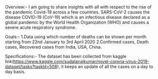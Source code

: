 Overview:-
I am going to share insights with all with respect to the rise of the pandemic Covid-19 across a few countries.
SARS-CoV-2 causes the disease COVID-19 (CoV-19) which is an infectious disease declared as a global pandemic by the World Health Organization (WHO) and causes a severe acute respiratory syndrome.

 
Goals:-
1.Data using which number of deaths can be shown per month starting from 22nd January to 3rd April 2020
2.Confirmed cases, Death cases, Recovered cases from India, USA, China.

Specifications:-
The dataset has been collected from kaggle link(https://www.kaggle.com/sudalairajkumar/novel-corona-virus-2019-dataset/tasks?taskId=508), it keeps an update of all the cases on a day to day basis.
